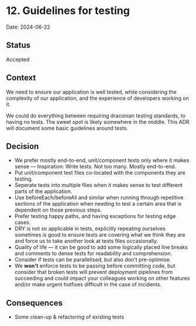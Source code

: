 # 12. Guidelines for testing

Date: 2024-06-22

## Status

Accepted

## Context

We need to ensure our application is well tested, while considering the complexity of our application, and the experience of developers working on it.

We could do everything between requiring draconian testing standards, to having no tests. The sweet spot is likely somewhere in the middle. This ADR will document some basic guidelines around tests.

## Decision

- We prefer mostly end-to-end, unit/component tests only where it makes sense — Inspiration: Write tests. Not too many. Mostly end-to-end.
- Put unit/component test files co-located with the components they are testing.
- Seperate tests into multiple files when it makes sense to test different parts of the application.
- Use beforeEach/beforeAll and similar when running through repetitive sections of the application when needing to test a certain area that is dependent on those previous steps.
- Prefer testing happy paths, and having exceptions for testing edge cases.
- DRY is not so applicable in tests, explicitly repeating ourselves sometimes is good to ensure tests are covering what we think they are and force us to take another look at tests files occasionally.
- Quality of life — it can be good to add some logically placed line breaks and comments to dense tests for readability and comprehension.
- Consider if tests can be parallelised, but also don't pre-optimise.
- We **won't** enforce tests to be passing before committing code, but consider that broken tests will prevent deployment pipelines from succeeding and could impact your colleagues working on other features and/or make urgent hotfixes difficult in the case of incidents.

## Consequences

- Some clean-up & refactoring of existing tests
